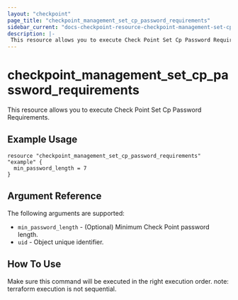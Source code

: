 ```yaml
---
layout: "checkpoint"
page_title: "checkpoint_management_set_cp_password_requirements"
sidebar_current: "docs-checkpoint-resource-checkpoint-management-set-cp-password-requirements"
description: |-
 This resource allows you to execute Check Point Set Cp Password Requirements.
---
```


# checkpoint_management_set_cp_password_requirements

This resource allows you to execute Check Point Set Cp Password Requirements.

## Example Usage


```hcl
resource "checkpoint_management_set_cp_password_requirements" "example" {
  min_password_length = 7
}
```

## Argument Reference

The following arguments are supported:

* `min_password_length` - (Optional) Minimum Check Point password length. 
* `uid` - Object unique identifier.


## How To Use
Make sure this command will be executed in the right execution order. 
note: terraform execution is not sequential.  


